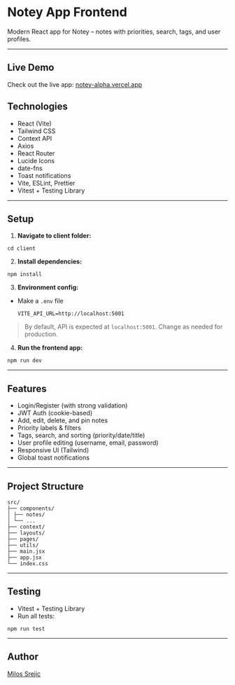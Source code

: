 # Notey App Frontend

Modern React app for Notey – notes with priorities, search, tags, and user profiles.

---

## Live Demo

Check out the live app: [notey-alpha.vercel.app](https://notey-alpha.vercel.app)

## Technologies

- React (Vite)
- Tailwind CSS
- Context API
- Axios
- React Router
- Lucide Icons
- date-fns
- Toast notifications
- Vite, ESLint, Prettier
- Vitest + Testing Library

---

## Setup

1. **Navigate to client folder:**

```
cd client
```

2. **Install dependencies:**

```
npm install
```

3. **Environment config:**

- Make a `.env` file

  ```
  VITE_API_URL=http://localhost:5001
  ```

> By default, API is expected at `localhost:5001`. Change as needed for production.

4. **Run the frontend app:**

```
npm run dev
```

---

## Features

- Login/Register (with strong validation)
- JWT Auth (cookie-based)
- Add, edit, delete, and pin notes
- Priority labels & filters
- Tags, search, and sorting (priority/date/title)
- User profile editing (username, email, password)
- Responsive UI (Tailwind)
- Global toast notifications

---

## Project Structure

```
src/
├── components/
│ ├── notes/
│ └── ...
├── context/
├── layouts/
├── pages/
├── utils/
├── main.jsx
├── app.jsx
└── index.css
```

---

## Testing

- Vitest + Testing Library
- Run all tests:

```
npm run test
```

---

## Author

[Milos Srejic](https://github.com/MilosS994)
